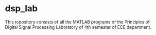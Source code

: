 # dsp_lab
This repository consists of all the MATLAB programs of the Principles of Digital Signal Processing Laboratory of 4th semester of ECE department. 
